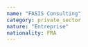 ```yaml
---
name: "FASIS Consulting"
category: private_sector
nature: "Entreprise"
nationality: FRA
---
```

    